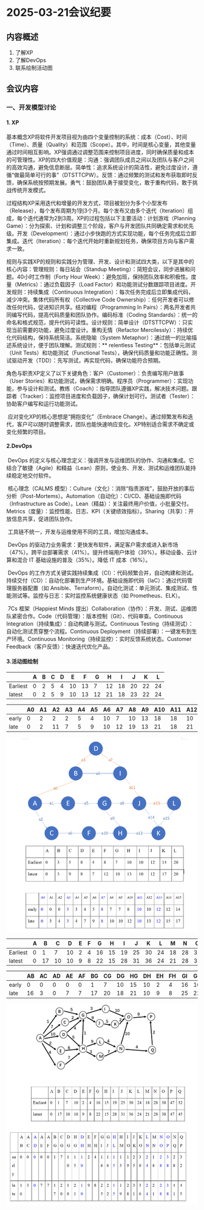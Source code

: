 # 2025-03-21会议纪要

## 内容概述

1. 了解XP
2. 了解DevOps
3. 联系绘制活动图

## 会议内容

### 一、开发模型讨论

#### 1. XP

​	基本概念XP将软件开发项目视为由四个变量控制的系统：成本（Cost）、时间（Time）、质量（Quality）和范围（Scope）。其中，时间是核心变量，其他变量通过时间相互影响。XP强调通过调整范围来控制项目进度，同时确保质量和成本的可管理性。XP的四大价值观是：沟通：强调团队成员之间以及团队与客户之间的高效沟通，避免信息断层。简单性：追求系统设计的简洁性，避免过度设计，遵循“做最简单可行的事”（DTSTTCPW）。反馈：通过频繁的测试和发布获取即时反馈，确保系统按预期发展。勇气：鼓励团队勇于接受变化，敢于重构代码，敢于挑战传统开发模式。

​	过程结构XP采用迭代和增量的开发方式，项目被划分为多个小型发布（Release），每个发布周期为1到3个月。每个发布又由多个迭代（Iteration）组成，每个迭代通常为2到3周。XP的过程包括以下主要活动：计划游戏（Planning Game）：分为探索、计划和调整三个阶段，客户与开发团队共同确定需求和优先级。开发（Development）：通过小步快跑的方式实现功能，每个任务完成后立即集成。迭代（Iteration）：每个迭代开始时重新规划任务，确保项目方向与客户需求一致。

​	规则与实践XP的规则和实践分为管理、开发、设计和测试四大类，以下是其中的核心内容：管理规则：每日站会（Standup Meeting）：简短会议，同步进展和问题。40小时工作制（Forty Hour Week）：避免加班，保持团队效率和积极性。度量（Metrics）：通过负载因子（Load Factor）和功能测试分数跟踪项目进度。开发规则：持续集成（Continuous Integration）：每次任务完成后立即集成代码，减少冲突。集体代码所有权（Collective Code Ownership）：任何开发者可以修改任何代码，促进知识共享。结对编程（Programming In Pairs）：两名开发者共同编写代码，提高代码质量和团队协作。编码标准（Coding Standards）：统一的命名和格式规范，提升代码可读性。设计规则：简单设计（DTSTTCPW）：只实现当前需要的功能，避免过度设计。重构无情（Refactor Mercilessly）：持续优化代码结构，保持系统简洁。系统隐喻（System Metaphor）：通过统一的比喻描述系统设计，便于团队理解。测试规则：** relentless Testing**：包括单元测试（Unit Tests）和功能测试（Functional Tests），确保代码质量和功能正确性。测试驱动开发（TDD）：先写测试，再实现代码，确保功能符合预期。

​	角色与职责XP定义了以下关键角色：客户（Customer）：负责编写用户故事（User Stories）和功能测试，确保需求明确。程序员（Programmer）：实现功能，参与设计和测试。教练（Coach）：指导团队遵循XP实践，解决技术问题。跟踪者（Tracker）：监控项目进度和负载因子，确保计划可行。测试者（Tester）：协助客户编写和运行功能测试。

​	应对变化XP的核心思想是“拥抱变化”（Embrace Change）。通过频繁发布和迭代，客户可以随时调整需求，团队也能快速响应变化。XP特别适合需求不确定或变化频繁的项目。

#### 2.DevOps

​	DevOps 的定义与核心理念定义：强调开发与运维团队的协作、沟通和集成。它结合了敏捷（Agile）和精益（Lean）原则，使业务、开发、测试和运维团队能持续稳定地交付软件。

​	核心理念（CALMS 模型）：Culture（文化）：消除“指责游戏”，鼓励开放的事后分析（Post-Mortems）。Automation（自动化）：CI/CD、基础设施即代码（Infrastructure as Code）。Lean（精益）：关注最终用户价值，小批量交付。Metrics（度量）：监控性能、日志、KPI（关键绩效指标）。Sharing（共享）：开放信息共享，促进团队协作。

​	工具链不统一，开发与运维使用不同的工具，增加沟通成本。

​	DevOps 的驱动力业务需求：更快发布软件，满足客户需求或进入新市场（47%）。跨平台部署需求（41%）。提升终端用户体验（39%）。移动设备、云计算和混合 IT 基础设施的普及（35%）。降低 IT 成本（16%）。

​	DevOps 的工作方式关键实践持续集成（CI）：代码频繁合并，自动构建和测试。持续交付（CD）：自动化部署到生产环境。基础设施即代码（IaC）：通过代码管理服务器配置（如 Ansible、Terraform）。自动化测试：单元测试、集成测试、性能测试等。监控与日志：实时监控系统健康状态（如 Prometheus、ELK）。

​	7Cs 框架（Happiest Minds 提出）Collaboration（协作）：开发、测试、运维团队紧密合作。Code（代码管理）：版本控制（Git）、代码审查。Continuous Integration（持续集成）：自动构建与测试。Continuous Testing（持续测试）：自动化测试贯穿整个流程。Continuous Deployment（持续部署）：一键发布到生产环境。Continuous Monitoring（持续监控）：实时反馈系统状态。Customer Feedback（客户反馈）：快速迭代优化产品。

#### 3.活动图绘制

|          | A    | B    | C    | D    | E    | F    | G    | H    | I    | J    | K    | L    |
| -------- | ---- | ---- | ---- | ---- | ---- | ---- | ---- | ---- | ---- | ---- | ---- | ---- |
| Earliest | 0    | 2    | 5    | 4    | 10   | 13   | 7    | 12   | 18   | 20   | 22   | 24   |
| latest   | 0    | 2    | 5    | 9    | 10   | 13   | 12   | 21   | 18   | 23   | 22   | 24   |

 

|       | A0   | A1   | A2   | A3   | A4   | A5   | A6   | A7   | A8   | A9   | A10  | A11  | A12  | A13  | A14  |
| ----- | ---- | ---- | ---- | ---- | ---- | ---- | ---- | ---- | ---- | ---- | ---- | ---- | ---- | ---- | ---- |
| early | 0    | 2    | 2    | 2    | 5    | 4    | 10   | 7    | 10   | 13   | 18   | 18   | 10   | 20   | 22   |
| late  | 0    | 2    | 11   | 7    | 5    | 9    | 10   | 12   | 19   | 13   | 21   | 18   | 21   | 23   | 22   |

![lab4aoe1](..\readme_img\lab4aoe1.jpg)

|          | A    | B    | C    | D    | E    | F    | G    | H    | I    | J    | K    | L    | M    | N    | O    | P    | Q    |
| -------- | ---- | ---- | ---- | ---- | ---- | ---- | ---- | ---- | ---- | ---- | ---- | ---- | ---- | ---- | ---- | ---- | ---- |
| Earliest | 0    | 1    | 7    | 10   | 2    | 4    | 16   | 15   | 19   | 25   | 30   | 24   | 18   | 28   | 38   | 47   | 32   |
| latest   | 0    | 17   | 10   | 10   | 9    | 8    | 22   | 15   | 28   | 31   | 36   | 24   | 21   | 28   | 38   | 47   | 45   |

 

|       | AB   | AC   | AD   | AE   | AF   | BG   | CG   | DG   | HG   | DH   | EH   | FH   | GI   | GJ   | HL   | HM   | IO   | JK   | KO   | LN   | MN   | NO   | OP   | NQ   | QP   |
| ----- | ---- | ---- | ---- | ---- | ---- | ---- | ---- | ---- | ---- | ---- | ---- | ---- | ---- | ---- | ---- | ---- | ---- | ---- | ---- | ---- | ---- | ---- | ---- | ---- | ---- |
| early | 0    | 0    | 0    | 0    | 0    | 1    | 7    | 10   | 15   | 10   | 2    | 4    | 16   | 16   | 15   | 15   | 19   | 25   | 30   | 24   | 18   | 28   | 38   | 28   | 32   |
| late  | 16   | 3    | 0    | 7    | 7    | 17   | 20   | 18   | 21   | 10   | 9    | 8    | 25   | 22   | 15   | 19   | 28   | 31   | 36   | 24   | 21   | 28   | 38   | 41   | 45   |

![lab4aoe2](..\readme_img\lab4aoe2.jpg)
